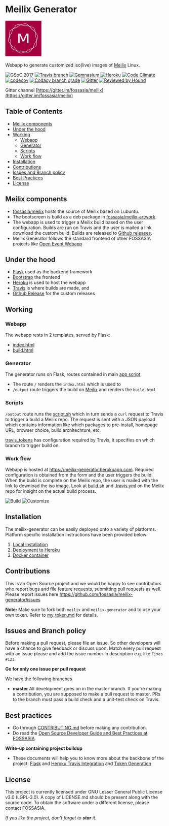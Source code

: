 # Meilix Generator

![Meilix Generator](/static/favicon/apple-icon-114x114.png)

Webapp to generate customized iso(live) images of [Meilix](https://github.com/fossasia/meilix) Linux.

![GSoC 2017](https://img.shields.io/badge/GSoC-2017-blue.svg) [![Travis branch](https://img.shields.io/travis/fossasia/meilix-generator/master.svg?style=flat-square)](https://travis-ci.org/fossasia/meilix-generator) [![Gemnasium](https://img.shields.io/gemnasium/fossasia/meilix-generator.svg?style=flat-square)](https://gemnasium.com/github.com/fossasia/meilix-generator) [![Heroku](https://heroku-badge.herokuapp.com/?app=meilix-generator)](https://meilix-generator.herokuapp.com/) [![Code Climate](https://codeclimate.com/github/fossasia/meilix-generator/badges/gpa.svg?branch=master)](https://codeclimate.com/github/fossasia/meilix-generator) [![codecov](https://codecov.io/gh/fossasia/meilix-generator/branch/master/graph/badge.svg)](https://codecov.io/gh/fossasia/meilix-generator) [![Codacy branch grade](https://img.shields.io/codacy/grade/2040e9769e0c446dbb400fc5a77d2dc2/master.svg?style=flat-square)](https://www.codacy.com/app/fossasia/meilix-generator) [![Gitter](https://badges.gitter.im/Join%20Chat.svg)](https://gitter.im/fossasia/meilix?utm_source=badge&utm_medium=badge&utm_campaign=pr-badge&utm_content=badge) [![Reviewed by Hound](https://img.shields.io/badge/Reviewed_by-Hound-8E64B0.svg)](https://houndci.com)

Gitter channel [https://gitter.im/fossasia/meilix](https://gitter.im/fossasia/meilix)

## Table of Contents

* [Meilix components](#meilix-components)
* [Under the hood](#under-the-hood)
* [Working](#working)
    * [Webapp](#webapp)
    * [Generator](#generator)
    * [Scripts](#scripts)
    * [Work flow](#work-flow)
* [Installation](#installation)
* [Contributions](#contributions)
* [Issues and Branch policy](#issues-and-branch-policy)
* [Best Practices](#best-practices)
* [License](#license)


## Meilix components

* [fossasia/meilix](https://github.com/fossasia/meilix) hosts the source of Meilix based on Lubuntu.
* The bootscreen is build as a deb package in [fossasia/meilix-artwork](https://github.com/fossasia/meilix-artwork).
* The webapp is used to trigger a Meilix build based on the user configuration. Builds are run on Travis and the user is mailed a link download the custom build. Builds are released to [Github releases](https://github.com/fossasia/meilix/releases).
* Meilix Generator follows the standard frontend of other FOSSASIA projects like [Open Event Webapp](https://github.com/fossasia/open-event-webapp)


## Under the hood

* [Flask](http://flask.pocoo.org/) used as the backend framework
* [Bootstrap](http://getbootstrap.com/) the frontend
* [Heroku](https://www.heroku.com/) is used to host the webapp
* [Travis](travis-ci.org) is where builds are made, and
* [Github Release](https://help.github.com/articles/creating-releases/) for the custom releases


## Working
### Webapp

The webapp rests in 2 templates, served by Flask:

- [index.html](templates/index.html)
- [build.html](templates/build.html)

### Generator

The generator runs on Flask, routes contained in main [app script](app.py)

* The route `/` renders the `index.html` which is used to
* `/output` route triggers the build on [Meilix](https://github.com/fossasia/meilix) and renders the `build.html`

### Scripts

`/output` route runs the [script.sh](script.sh) which in turn sends a `curl` request to Travis to trigger a build a Meilix repo. The request is sent with a JSON payload which contains information like which packages to pre-install, homepage URL, browser choice, build architechture, etc.

[travis_tokens](travis_tokens) has configuration required by Travis, it specifies on which branch to trigger build on.


### Work flow

Webapp is hosted at https://meilix-generator.herokuapp.com. Required configuration is obtained from the form and the user triggers the build. When the build is complete on the Meilix repo, the user is mailed with the link to download the iso image. Look at [build.sh](https://github.com/fossasia/meilix/blob/master/build.sh) and [.travis.yml](https://github.com/fossasia/meilix/blob/master/.travis.yml) on the Meilix repo for insight on the actual build process.

![Build](docs/images/build.png)
![Customize](docs/images/customize.png)


## Installation

The meilix-generator can be easily deployed onto a variety of platforms. Platform specific installation instructions have been provided below:

1. [Local installation](docs/installation/local.md)
2. [Deployment to Heroku](docs/installation/heroku.md)
3. [Docker container](docs/installation/docker.md)


## Contributions

This is an Open Source project and we would be happy to see contributors who report bugs and file feature requests, submitting pull requests as well. Please report issues here https://github.com/fossasia/meilix-generator/issues

**Note:** Make sure to fork both `meilix` and `meilix-generator` and to use your own token. Refer to [my_token.md](my_token.md) for details.


## Issues and Branch policy

Before making a pull request, please file an issue. So other developers will have a chance to give feedback or discuss upon. Match every pull request with an issue please and add the issue number in description e.g. like `Fixes #123`.

**Go for only one issue per pull request**

We have the following branches
* **master**
    All development goes on in the master branch. If you're making a contribution, you are supposed to make a pull request to master. PRs to the branch must pass a build check and a unit-test check on Travis.

## Best practices

* Go through [CONTRIBUTING.md](.github/CONTRIBUTING.md) before making any contribution.
* Do read the [Open Source Developer Guide and Best Practices at FOSSASIA](https://blog.fossasia.org/open-source-developer-guide-and-best-practices-at-fossasia).

**Write-up containing project buildup**
* These documents will help you to know more about the backbone of the project: [Flask](https://docs.google.com/document/d/1TWsz0aP0vLwXwcTX1VC58lEYy5dM6xvxnAABEtzyUZY/edit?usp=sharing) and [Heroku Travis Integration](https://docs.google.com/document/d/19xBAbjH04e_KlWwzGiDCDVAs4bLv-d-lcjKyr6bTRWE/edit?usp=sharing) and [Token Generation](https://docs.google.com/document/d/1agoZ3pSKjUfwSAJ3Yu0m-P08M4ERPIjiwSOSU3bubG0/edit?usp=sharing)


## License

This project is currently licensed under GNU Lesser General Public License v3.0 (LGPL-3.0). A copy of LICENSE.md should be present along with the source code. To obtain the software under a different license, please contact FOSSASIA.

*If you like the project, don't forget to **star** it.*
